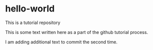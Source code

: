 # hello-world
This is a tutorial repository

This is some text written here as a part of the github tutorial process.

I am adding additional text to commit the second time.
